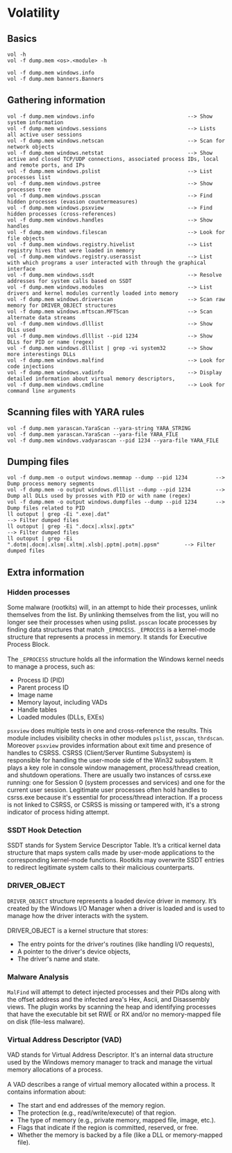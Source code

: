 # Volatility
## Basics
```
vol -h
vol -f dump.mem <os>.<module> -h
```

```
vol -f dump.mem windows.info
vol -f dump.mem banners.Banners
```

## Gathering information
```
vol -f dump.mem windows.info                              --> Show system information
vol -f dump.mem windows.sessions                          --> Lists all active user sessions
vol -f dump.mem windows.netscan                           --> Scan for network objects
vol -f dump.mem windows.netstat                           --> Show active and closed TCP/UDP connections, associated process IDs, local and remote ports, and IPs
vol -f dump.mem windows.pslist                            --> List processes list
vol -f dump.mem windows.pstree                            --> Show processes tree
vol -f dump.mem windows.psscan                            --> Find hidden processes (evasion countermeasures)
vol -f dump.mem windows.psxview                           --> Find hidden processes (cross-references)
vol -f dump.mem windows.handles                           --> Show handles
vol -f dump.mem windows.filescan                          --> Look for file objects
vol -f dump.mem windows.registry.hivelist                 --> List registry hives that were loaded in memory
vol -f dump.mem windows.registry.userassist               --> List with which programs a user interacted with through the graphical interface
vol -f dump.mem windows.ssdt                              --> Resolve addresses for system calls based on SSDT
vol -f dump.mem windows.modules                           --> List drivers and kernel modules currently loaded into memory
vol -f dump.mem windows.driverscan                        --> Scan raw memory for DRIVER_OBJECT structures 
vol -f dump.mem windows.mftscan.MFTScan                   --> Scan alternate data streams
vol -f dump.mem windows.dlllist                           --> Show DLLs used
vol -f dump.mem windows.dlllist --pid 1234                --> Show DLLs for PID or name (regex)
vol -f dump.mem windows.dlllist | grep -vi system32       --> Show more interestings DLLs
vol -f dump.mem windows.malfind                           --> Look for code injections
vol -f dump.mem windows.vadinfo                           --> Display detailed information about virtual memory descriptors,
vol -f dump.mem windows.cmdline                           --> Look for command line arguments
```
## Scanning files with YARA rules
```
vol -f dump.mem yarascan.YaraScan --yara-string YARA_STRING
vol -f dump.mem yarascan.YaraScan --yara-file YARA_FILE
vol -f dump.mem windows.vadyarascan --pid 1234 --yara-file YARA_FILE
```

## Dumping files
```
vol -f dump.mem -o output windows.memmap --dump --pid 1234         --> Dump process memory segments
vol -f dump.mem -o output windows.dlllist --dump --pid 1234        --> Dump all DLLs used by prosses with PID or with name (regex)
vol -f dump.mem -o output windows.dumpfiles --dump --pid 1234      --> Dump files related to PID
ll outoput | grep -Ei ".exe|.dat"                                              --> Filter dumped files
ll outoput | grep -Ei ".docx|.xlsx|.pptx"                                      --> Filter dumped files
ll outoput | grep -Ei ".dotm|.docm|.xlsm|.xltm|.xlsb|.pptm|.potm|.ppsm"        --> Filter dumped files
```

## Extra information

### Hidden processes
Some malware (rootkits) will, in an attempt to hide their processes, unlink themselves from the list. By unlinking themselves from the list, you will no longer see their processes when using pslist. `psscan` locate processes by finding data structures that match `_EPROCESS`. `_EPROCESS` is a kernel-mode structure that represents a process in memory. It stands for Executive Process Block. \
\
The `_EPROCESS` structure holds all the information the Windows kernel needs to manage a process, such as:
- Process ID (PID)
- Parent process ID
- Image name
- Memory layout, including VADs
- Handle tables
- Loaded modules (DLLs, EXEs)

`psxview` does multiple tests in one and cross-reference the results. This module includes visibility checks in other modules `pslist`, `psscan`, `thrdscan`. Moreover `psxview` provides information about exit time and presence of handles to CSRSS. CSRSS (Client/Server Runtime Subsystem) is responsible for handling the user-mode side of the Win32 subsystem. It plays a key role in console window management, process/thread creation, and shutdown operations. There are usually two instances of csrss.exe running: one for Session 0 (system processes and services) and one for the current user session. Legitimate user processes often hold handles to csrss.exe because it's essential for process/thread interaction. If a process is not linked to CSRSS, or CSRSS is missing or tampered with, it's a strong indicator of process hiding attempt.

### SSDT Hook Detection
SSDT stands for System Service Descriptor Table. It’s a critical kernel data structure that maps system calls made by user-mode applications to the corresponding kernel-mode functions. Rootkits may overwrite SSDT entries to redirect legitimate system calls to their malicious counterparts.

### DRIVER_OBJECT
`DRIVER_OBJECT` structure represents a loaded device driver in memory. It’s created by the Windows I/O Manager when a driver is loaded and is used to manage how the driver interacts with the system.\
\
DRIVER_OBJECT is a kernel structure that stores:
- The entry points for the driver's routines (like handling I/O requests),
- A pointer to the driver's device objects,
- The driver's name and state.

### Malware Analysis
`MalFind` will attempt to detect injected processes and their PIDs along with the offset address and the infected area's Hex, Ascii, and Disassembly views. The plugin works by scanning the heap and identifying processes that have the executable bit set RWE or RX and/or no memory-mapped file on disk (file-less malware).

### Virtual Address Descriptor (VAD)
VAD stands for Virtual Address Descriptor. It's an internal data structure used by the Windows memory manager to track and manage the virtual memory allocations of a process.\
\
A VAD describes a range of virtual memory allocated within a process. It contains information about:
- The start and end addresses of the memory region.
- The protection (e.g., read/write/execute) of that region.
- The type of memory (e.g., private memory, mapped file, image, etc.).
- Flags that indicate if the region is committed, reserved, or free.
- Whether the memory is backed by a file (like a DLL or memory-mapped file).



